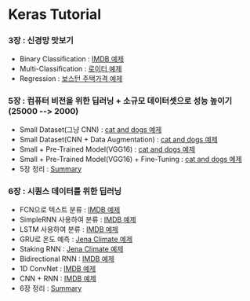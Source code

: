 # Keras Tutorial

### 3장 : 신경망 맛보기
  - Binary Classification : [IMDB 예제](https://github.com/Junhojuno/keras-tutorial/blob/master/03_binary_classification.ipynb)
  - Multi-Classification : [로이터 예제](https://github.com/Junhojuno/keras-tutorial/blob/master/03_multiclass_classification.ipynb)
  - Regression : [보스턴 주택가격 예제](https://github.com/Junhojuno/keras-tutorial/blob/master/03_regression.ipynb)
  
### 5장 : 컴퓨터 비전을 위한 딥러닝 + 소규모 데이터셋으로 성능 높이기(25000 --> 2000)
  - Small Dataset(그냥 CNN) : [cat and dogs 예제](https://github.com/Junhojuno/keras-tutorial/blob/master/05_Convnet_with_small_data.ipynb)
  - Small Dataset(CNN + Data Augmentation) : [cat and dogs 예제](https://github.com/Junhojuno/keras-tustorial/blob/master/05_Convnet_with_small_data_2.ipynb)
  - Small + Pre-Trained Model(VGG16) : [cat and dogs 예제](https://github.com/Junhojuno/keras-tutorial/blob/master/05_pretrained_network(VGG16).ipynb)
  - Small + Pre-Trained Model(VGG16) + Fine-Tuning : [cat and dogs 예제](https://github.com/Junhojuno/keras-tutorial/blob/master/05_fine_tuning.ipynb)
  - 5장 정리 : [Summary](https://github.com/Junhojuno/keras-tutorial/blob/master/05_summary.md)
### 6장 : 시퀀스 데이터를 위한 딥러닝
  - FCN으로 텍스트 분류 : [IMDB 예제]()
  - SimpleRNN 사용하여 분류 : [IMDB 예제](https://github.com/Junhojuno/keras-tutorial/blob/master/06_RNN_basic.ipynb)
  - LSTM 사용하여 분류 : [IMDB 예제](https://github.com/Junhojuno/keras-tutorial/blob/master/06_RNN_LSTM.ipynb)
  - GRU로 온도 예측 : [Jena Climate 예제](https://github.com/Junhojuno/keras-tutorial/blob/master/06_RNN_Advanced.ipynb)
  - Staking RNN : [Jena Climate 예제](https://github.com/Junhojuno/keras-tutorial/blob/master/06_RNN_Advanced.ipynb)
  - Bidirectional RNN : [IMDB 예제](https://github.com/Junhojuno/keras-tutorial/blob/master/06_RNN_Advanced.ipynb)
  - 1D ConvNet : [IMDB 예제](https://github.com/Junhojuno/keras-tutorial/blob/master/06_RNN_Advanced.ipynb)
  - CNN + RNN : [IMDB 예제](https://github.com/Junhojuno/keras-tutorial/blob/master/06_RNN_Advanced.ipynb)
  - 6장 정리 : [Summary](https://github.com/Junhojuno/keras-tutorial/blob/master/06_summary.md)
